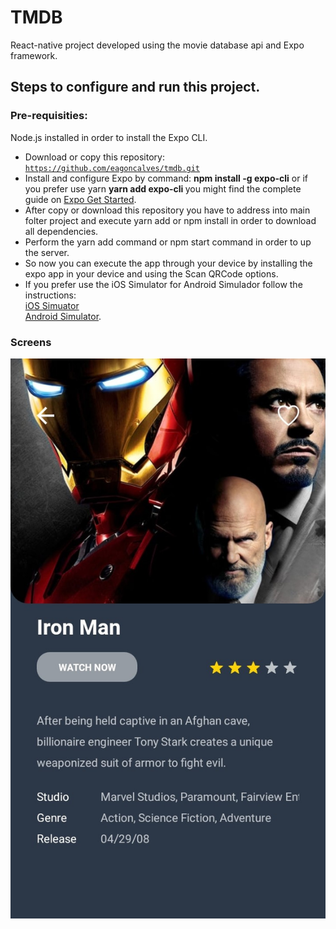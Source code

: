 # TMDB
React-native project developed using the movie database api and Expo framework.

## Steps to configure and run this project.

### Pre-requisities:
  Node.js installed in order to install the Expo CLI.

  - Download or copy this repository: <code> https://github.com/eagoncalves/tmdb.git </code>
  - Install and configure Expo by command: <strong> npm install -g expo-cli</strong> or if you prefer use yarn <strong> yarn add expo-cli </strong>
    you might find the complete guide on [Expo Get Started](https://docs.expo.io/versions/v36.0.0/get-started/installation/).
  - After copy or download this repository you have to address into main folter project and execute yarn add or npm install in order to download all dependencies.
  - Perform the yarn add command or npm start command in order to up the server.
  - So now you can execute the app through your device by installing the expo app in your device and using the Scan QRCode options.
  - If you prefer use the iOS Simulator for Android Simulador follow the instructions:
      <br>[iOS Simuator](https://docs.expo.io/versions/v36.0.0/workflow/ios-simulator/)
      <br>[Android Simulator](https://docs.expo.io/versions/v36.0.0/workflow/android-studio-emulator/). 
      
      
### Screens
![Details](https://github.com/eagoncalves/tmdb/blob/master/src/resource/details.jpg)


